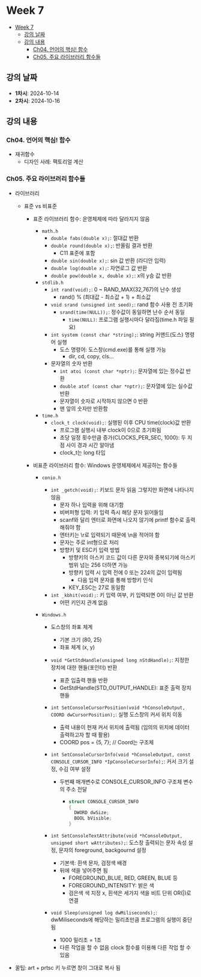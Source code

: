 # Week 7

- [Week 7](#week-7)
  - [강의 날짜](#강의-날짜)
  - [강의 내용](#강의-내용)
    - [Ch04. 언어의 핵심! 함수](#ch04-언어의-핵심-함수)
    - [Ch05. 주요 라이브러리 함수들](#ch05-주요-라이브러리-함수들)

## 강의 날짜

- **1차시**: 2024-10-14
- **2차시**: 2024-10-16

## 강의 내용

### Ch04. 언어의 핵심! 함수

- 재귀함수
  - 디자인 사례: 팩토리얼 계산

### Ch05. 주요 라이브러리 함수들

- 라이브러리

  - 표준 vs 비표준

    - 표준 라이브러리 함수: 운영체제에 따라 달라지지 않음
      - `math.h`
        - `double fabs(double x);`: 절대값 반환
        - `double round(double x);`: 반올림 결과 반환
          - C11 표준에 포함
        - `double sin(double x);`: sin 값 반환 (라디안 입력)
        - `double log(double x);`: 자연로그 값 반환
        - `double pow(double x, double x);`: x의 y승 값 반환
      - `stdlib.h`
        - `int rand(void);`: 0 ~ RAND_MAX(32,767)의 난수 생성
          - rand() % (최대값 - 최소값 + 1) + 최소값
        - `void srand (unsigned int seed);`: rand 함수 사용 전 초기화
          - `srand(time(NULL));`: 정수값이 동일하면 난수 순서 동일
            - `time(NULL)`: 프로그램 실행시마다 달라짐(time.h 파일 필요)
        - `int system (const char *string);`: string 커맨드(도스) 명령어 실행
          - 도스 명령어: 도스창(cmd.exe)를 통해 실행 가능
            - dir, cd, copy, cls...
        - 문자열의 숫자 반환
          - `int atoi (const char *nptr);`: 문자열에 있는 정수값 반환
          - `double atof (const char *nptr);`: 문자열에 있는 실수값 반환
          - 문자열이 숫자로 시작하지 않으면 0 반환
          - 맨 앞의 숫자만 반환함
      - `time.h`
        - `clock_t clock(void);`: 실행된 이후 CPU time(clock)값 반환
          - 프로그램 실행시 내부 clock이 0으로 초기화됨
          - 초당 일정 횟수만큼 증가(CLOCKS_PER_SEC, 1000): 두 지점 사이 경과 시간 알아냄
          - clock_t는 long 타입
    - 비표준 라이브러리 함수: Windows 운영체제에서 제공하는 함수들

      - `conio.h`
        - `int _getch(void);`: 키보드 문자 읽음 그렇지만 화면에 나타나지 않음
          - 문자 하나 입력을 위해 대기함
          - 비버퍼형 입력: 키 입력 즉시 해당 문자 읽어들임
          - scanf와 달리 엔터로 화면에 나오지 않기에 printf 함수로 출력해줘야 함
          - 엔터키는 \r로 입력되기 때문에 \n을 적어야 함
          - 문자는 주로 int형으로 처리
          - 방향키 및 ESC키 입력 방법
            - 방향키의 아스키 코드 값이 다른 문자와 중복되기에 아스키 범위 넘는 256 더하면 가능
            - 방향키 입력 시 입력 전에 0 또는 224의 값이 입력됨
              - 다음 입력 문자를 통해 방향키 인식
            - KEY_ESC는 27로 동일함
        - `int _kbhit(void);`: 키 입력 여부, 키 입력되면 0이 아닌 값 반환
          - 어떤 키인지 관계 없음
      - `Windows.h`

        - 도스창의 좌표 체계
          - 기본 크기 (80, 25)
          - 좌표 체계 (x, y)
        - `void *GetStdHandle(unsigned long nStdHandle);`: 지정한 장치에 대한 핸들(포인터) 반환
          - 표준 입출력 핸들 반환
          - GetStdHandle(STD_OUTPUT_HANDLE): 표준 출력 장치 핸들
        - `int SetConsoleCursorPosition(void *hConsoleOutput, COORD dwCursorPosition);`: 실행 도스창의 커서 위치 이동
          - 출력 내용이 현재 커서 위치에 출력됨 (임의의 위치에 데이터 출력하고자 할 때 활용)
          - COORD pos = {5, 7}; // Coord는 구조체
        - `int SetConsoleCursorInfo(void *hConsoleOutput, const CONSOLE_CURSOR_INFO *IpConsoleCursorInfo);`: 커서 크기 설정, 수김 여부 설정

          - 두번째 매개변수로 CONSOLE_CURSOR_INFO 구조체 변수의 주소 전달

            - ```c
              struct CONSOLE_CURSOR_INFO
              {
                DWORD dwSize;
                BOOL bVisible;
              }
              ```

        - `int SetConsoleTextAttribute(void *hConsoleOutput, unsigned short wAttributes);`: 도스창 출력되는 문자 속성 설정, 문자의 foreground, backgournd 설정
          - 기본색: 흰색 문자, 검정색 배경
          - 뒤에 색을 넣어주면 됨
            - FOREGROUND_BLUE, RED, GREEN, BLUE 등
            - FOREGROUND_INTENSITY: 밝은 색
            - 검은색 색 지정 x, 흰색은 세가지 색을 비트 단위 OR(|)로 연결
        - `void Sleep(unsigned log dwMiliseconds);`: dwMiliseconds에 해당하는 밀리초만큼 프로그램의 실행이 중단됨
          - 1000 밀리초 = 1초
          - 다른 작업을 할 수 없음 clock 함수를 이용해 다른 작업 할 수 있음

- 꿀팁: art + prtsc 키 누르면 창이 그대로 복사 됨
